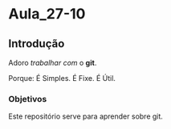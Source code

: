 # Aula_27-10

## Introdução

Adoro *trabalhar* _com_ o **git**.

Porque:
É Simples.
É Fixe.
É Útil.
### Objetivos
Este repositório serve para aprender sobre git.
